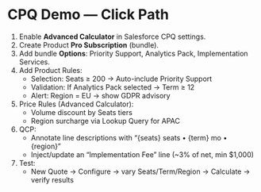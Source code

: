 # CPQ Demo — Click Path

1) Enable **Advanced Calculator** in Salesforce CPQ settings.
2) Create Product **Pro Subscription** (bundle).
3) Add bundle **Options**: Priority Support, Analytics Pack, Implementation Services.
4) Add Product Rules:
   - Selection: Seats ≥ 200 → Auto-include Priority Support
   - Validation: If Analytics Pack selected → Term ≥ 12
   - Alert: Region = EU → show GDPR advisory
5) Price Rules (Advanced Calculator):
   - Volume discount by Seats tiers
   - Region surcharge via Lookup Query for APAC
6) QCP:
   - Annotate line descriptions with “{seats} seats • {term} mo • {region}”
   - Inject/update an “Implementation Fee” line (~3% of net, min $1,000)
7) Test:
   - New Quote → Configure → vary Seats/Term/Region → Calculate → verify results
